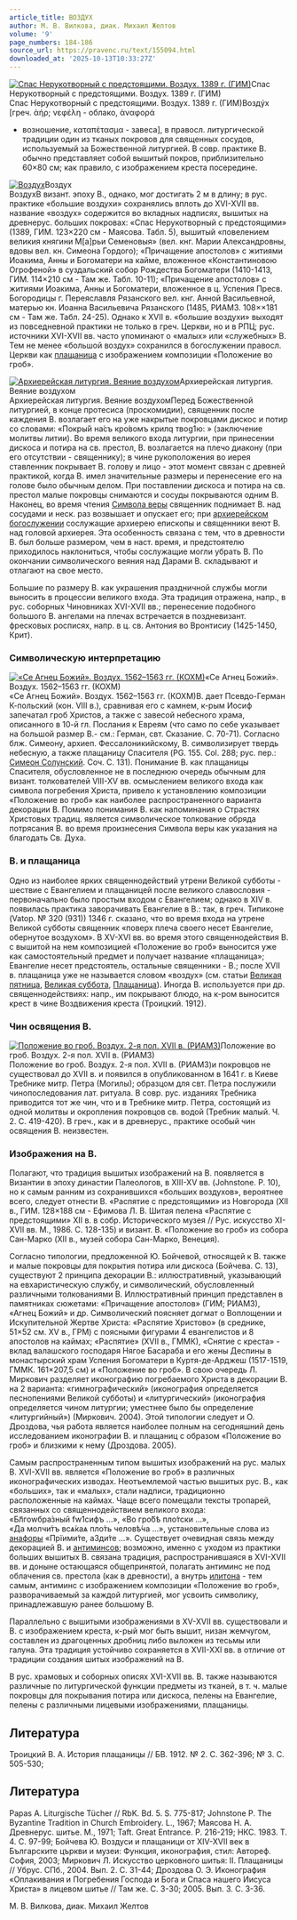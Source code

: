 ```yaml
---
article_title: ВОЗДУХ
author: М. В. Вилкова, диак. Михаил Желтов
volume: '9'
page_numbers: 184-186
source_url: https://pravenc.ru/text/155094.html
downloaded_at: '2025-10-13T10:33:27Z'
---
```


[![Спас Нерукотворный с предстоящими. Воздух. 1389 г. (ГИМ)](https://pravenc.ru/data/110/462/1234/i200.jpg "Кликните для увеличения картинки")](https://pravenc.ru/data/110/462/1234/i400.jpg)Спас Нерукотворный с предстоящими. Воздух. 1389 г. (ГИМ)  
Спас Нерукотворный с предстоящими. Воздух. 1389 г. (ГИМ)Воздýх [греч. ἀήρ; νεφέλη - облако, ἀναφορά 
- возношение, καταπέτασμα - завеса], в правосл. литургической традиции один из тканых покровов для священных сосудов, используемый за Божественной литургией. В совр. практике В. обычно представляет собой вышитый покров, приблизительно 60×80 см; как правило, с изображением креста посередине.

[![Воздух](https://pravenc.ru/data/374/463/1234/i200.jpg "Кликните для увеличения картинки")](https://pravenc.ru/data/374/463/1234/i400.jpg)Воздух  
ВоздухВ визант. эпоху В., однако, мог достигать 2 м в длину; в рус. практике «большие воздухи» сохранялись вплоть до XVI-XVII вв. название «воздух» содержится во вкладных надписях, вышитых на древнерус. больших покровах: «Спас Нерукотворный с предстоящими» (1389, ГИМ. 123×220 см - Маясова. Табл. 5), вышитый «повелением великия княгини М[а]рьи Семеновыя» (вел. кнг. Марии Александровны, вдовы вел. кн. Симеона Гордого); «Причащение апостолов» с житиями Иоакима, Анны и Богоматери на кайме, вложенное «Константиновою Огрофеной» в суздальский собор Рождества Богоматери (1410-1413, ГИМ. 114×210 см - Там же. Табл. 10-11); «Причащение апостолов» с житиями Иоакима, Анны и Богоматери, вложенное в ц. Успения Пресв. Богородицы г. Переяславля Рязанского вел. кнг. Анной Васильевной, матерью кн. Иоанна Васильевича Рязанского (1485, РИАМЗ. 108××181 см - Там же. Табл. 24-25). Однако к XVII в. «большие воздухи» выходят из повседневной практики не только в греч. Церкви, но и в РПЦ; рус. источники XVI-XVII вв. часто упоминают о «малых» или «служебных» В. Тем не менее «большой воздух» сохранился в богослужении правосл. Церкви как [плащаница](https://pravenc.ru/text/плащаница.html) с изображением композиции «Положение во гроб».

[![Архиерейская литургия. Веяние воздухом](https://pravenc.ru/data/431/463/1234/i200.jpg "Кликните для увеличения картинки")](https://pravenc.ru/data/431/463/1234/i400.jpg)Архиерейская литургия. Веяние воздухом  
Архиерейская литургия. Веяние воздухомПеред Божественной литургией, в конце протесиса (проскомидии), священник после каждения В. возлагает его на уже накрытые покровцами дискос и потир со словами: «<span class="cu">Покры́й</span> <span class="cu">на́съ</span> <span class="cu">кро́вомъ</span> <span class="cu">крилq</span> <span class="cu">твоg1ю:</span> » (заключение молитвы литии). Во время великого входа литургии, при принесении дискоса и потира на св. престол, В. возлагается на плечо диакону (при его отсутствии - священнику); в чине рукоположения во иерея ставленник покрывает В. голову и лицо - этот момент связан с древней практикой, когда В. имел значительные размеры и перенесение его на голове было обычным делом. При поставлении дискоса и потира на св. престол малые покровцы снимаются и сосуды покрываются одним В. Наконец, во время чтения [Символа веры](<https://pravenc.ru/text/Символа веры.html>) священник поднимает В. над сосудами и неск. раз возвышает и опускает его; при [архиерейском богослужении](<https://pravenc.ru/text/архиерейском богослужении.html>) сослужащие архиерею епископы и священники веют В. над головой архиерея. Эта особенность связана с тем, что в древности В. был больше размером, чем в наст. время, и предстоятелю приходилось наклониться, чтобы сослужащие могли убрать В. По окончании символического веяния над Дарами В. складывают и отлагают на свое место.

Большие по размеру В. как украшения праздничной службы могли выносить в процессии великого входа. Эта традиция отражена, напр., в рус. соборных Чиновниках XVI-XVII вв.; перенесение подобного большого В. ангелами на плечах встречается в поздневизант. фресковых росписях, напр. в ц. св. Антония во Вронтисиу (1425-1450, Крит).

### Символическую интерпретацию

[![«Се Агнец Божий». Воздух. 1562–1563 гг. (КОХМ)](https://pravenc.ru/data/118/462/1234/i200.jpg "Кликните для увеличения картинки")](https://pravenc.ru/data/118/462/1234/i400.jpg)«Се Агнец Божий». Воздух. 1562–1563 гг. (КОХМ)  
«Се Агнец Божий». Воздух. 1562–1563 гг. (КОХМ)В. дает Псевдо-Герман К-польский (кон. VIII в.), сравнивая его с камнем, к-рым Иосиф запечатал гроб Христов, а также с завесой небесного храма, описанного в 10-й гл. Послания к Евреям (что само по себе указывает на большой размер В.- см.: Герман, свт. Сказание. С. 70-71). Согласно блж. Симеону, архиеп. Фессалоникийскому, В. символизирует твердь небесную, а также плащаницу Спасителя (PG. 155. Col. 288; рус. пер.: [Симеон Солунский](<https://pravenc.ru/text/Симеон Солунский.html>). Соч. С. 131). Понимание В. как плащаницы Спасителя, обусловленное не в последнюю очередь обычным для визант. толкователей VIII-XV вв. осмыслением великого входа как символа погребения Христа, привело к установлению композиции «Положение во гроб» как наиболее распространенного варианта декорации В. Помимо понимания В. как напоминания о Страстях Христовых традиц. является символическое толкование обряда потрясания В. во время произнесения Символа веры как указания на благодать Св. Духа.

### В. и плащаница

Одно из наиболее ярких священнодействий утрени Великой субботы - шествие с Евангелием и плащаницей после великого славословия - первоначально было простым входом с Евангелием; однако в XIV в. появилась практика заворачивать Евангелие в В.: так, в греч. Типиконе (Vatop. № 320 (931)) 1346 г. сказано, что во время входа на утрене Великой субботы священник «поверх плеча своего несет Евангелие, обернутое воздухом». В XV-XVI вв. во время этого священнодействия В. с вышитой на нем композицией «Положение во гроб» выносится уже как самостоятельный предмет и получает название «плащаница»; Евангелие несет предстоятель, остальные священники - В.; после XVII в. плащаница уже не называется словом «воздух» (см. статьи [Великая пятница](<https://pravenc.ru/text/Великая пятница.html>), [Великая суббота](<https://pravenc.ru/text/Великая суббота.html>), [Плащаница](https://pravenc.ru/text/Плащаница.html)). Иногда В. используется при др. священнодействиях: напр., им покрывают блюдо, на к-ром выносится крест в чине Воздвижения креста (Троицкий. 1912).

### Чин освящения В.

[![Положение во гроб. Воздух. 2-я пол. XVII в. (РИАМЗ)](https://pravenc.ru/data/432/463/1234/i200.jpg "Кликните для увеличения картинки")](https://pravenc.ru/data/432/463/1234/i400.jpg)Положение во гроб. Воздух. 2-я пол. XVII в. (РИАМЗ)  
Положение во гроб. Воздух. 2-я пол. XVII в. (РИАМЗ)и покровцов не существовал до XVII в. и появился в опубликованном в 1641 г. в Киеве Требнике митр. Петра (Могилы); образцом для свт. Петра послужили чинопоследования лат. ритуала. В совр. рус. изданиях Требника приводится тот же чин, что и в Требнике митр. Петра, состоящий из одной молитвы и окропления покровцов св. водой (Требник малый. Ч. 2. С. 419-420). В греч., как и в древнерус., практике особый чин освящения В. неизвестен.

### Изображения на В.

Полагают, что традиция вышитых изображений на В. появляется в Византии в эпоху династии Палеологов, в XIII-XV вв. (Johnstone. P. 10), но к самым ранним из сохранившихся «больших воздухов», вероятнее всего, следует отнести В. «Распятие с предстоящими» из Новгорода (XII в., ГИМ. 128×188 см - Ефимова Л. В. Шитая пелена «Распятие с предстоящими» XII в. в собр. Исторического музея // Рус. искусство XI-XVII вв. М., 1986. С. 128-135) и визант. В. «Положение во гроб» из собора Сан-Марко (XII в., музей собора Сан-Марко, Венеция).

Согласно типологии, предложенной Ю. Бойчевой, относящей к В. также и малые покровцы для покрытия потира или дискоса (Бойчева. С. 13), существуют 2 принципа декорации В.: иллюстративный, указывающий на евхаристическую службу, и символический, обусловленный различными толкованиями В. Иллюстративный принцип представлен в памятниках сюжетами: «Причащение апостолов» (ГИМ; РИАМЗ), «Агнец Божий» и др. Символический поясняет догмат о Воплощении и Искупительной Жертве Христа: «Распятие Христово» (в среднике, 51×52 см. XV в., ГРМ) с поясными фигурами 4 евангелистов и 8 апостолов на каймах; «Распятие» (XVII в., ГММК), «Снятие с креста» - вклад валашского господаря Нягое Басараба и его жены Деспины в монастырский храм Успения Богоматери в Куртя-де-Арджеш (1517-1519, ГММК. 161×207,5 см) и «Положение во гроб». В свою очередь Л. Миркович разделяет иконографию погребаемого Христа в декорации В. на 2 варианта: «гимнографический» (иконография определяется песнопениями Великой субботы) и «литургический» (иконография определяется чином литургии; уместнее было бы определение «литургийный») (Миркович. 2004). Этой типологии следует и О. Дроздова, чья работа является наиболее полным на сегодняшний день исследованием иконографии В. и плащаниц с образом «Положение во гроб» и близкими к нему (Дроздова. 2005).

Самым распространенным типом вышитых изображений на рус. малых В. XVI-XVII вв. является «Положение во гроб» в различных иконографических изводах. Неотъемлемой частью вышитых рус. В., как «больших», так и «малых», стали надписи, традиционно расположенные на каймах. Чаще всего помещали тексты тропарей, связанных со священнодействием великого входа: «<span class="cu">Бл҃гоwбра́зный</span> <span class="cu">fw1сифъ</span> ...», «<span class="cu">Во</span> <span class="cu">гро́бѣ</span> <span class="cu">пло́тски</span> …», «<span class="cu">Да</span> <span class="cu">молчи́тъ</span> <span class="cu">всѧ́каѧ</span> <span class="cu">пло́ть</span> <span class="cu">человѣ́ча</span> …», установительные слова из [анафоры](https://pravenc.ru/text/Анафора.html) «<span class="cu">Прїими́те,</span> <span class="cu">a3ди́те</span> …». Существует очевидная связь между декорацией В. и [антиминсов](https://pravenc.ru/text/антиминсов.html); возможно, именно с уходом из практики больших вышитых В. связана традиция, распространившаяся в XVI-XVII вв. и доныне остающаяся общепринятой, полагать антиминс не под облачения св. престола (как в древности), а внутрь [илитона](https://pravenc.ru/text/илитона.html) - тем самым, антиминс с изображением композиции «Положение во гроб», разворачиваемый за каждой литургией, мог усвоить символику, принадлежавшую ранее большому В.

Параллельно с вышитыми изображениями в XV-XVII вв. существовали и В. с изображением креста, к-рый мог быть вышит, низан жемчугом, составлен из драгоценных дробниц либо выложен из тесьмы или галуна. Эта традиция устойчиво сохраняется в XVII-XXI вв. в отличие от традиции создания шитых изображений на В.

В рус. храмовых и соборных описях XVI-XVII вв. В. также называются различные по литургической функции предметы из тканей, в т. ч. малые покровцы для покрывания потира или дискоса, пелены на Евангелие, пелены с различными лицевыми изображениями, плащаницы.

## Литература

Троицкий В. A. История плащаницы // БВ. 1912. № 2. С. 362-396; № 3. С. 505-530;

## Литература

Papas A. Liturgische Tücher // RbK. Bd. 5. S. 775-817; Johnstone P. The Byzantine Tradition in Church Embroidery. L., 1967; Маясова Н. А. Древнерус. шитье. М., 1971; Taft. Great Entrance. P. 216-219; НКС. 1983. Т. 4. С. 97-99; Бойчева Ю. Воздуси и плащаници от XIV-XVII век в Българските църкви и музеи: Функция, иконография, стил: Автореф. София, 2003; Миркович Л. Искусство церковного шитья: II. Плащаницы // Убрус. СПб., 2004. Вып. 2. С. 31-44; Дроздова О. Э. Иконография «Оплакивания и Погребения Господа и Бога и Спаса нашего Иисуса Христа» в лицевом шитье // Там же. С. 3-30; 2005. Вып. 3. С. 3-36.

М. В. Вилкова, диак. Михаил Желтов
